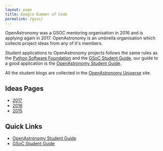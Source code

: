 ```yaml
---
layout: page
title: Google Summer of Code
permalink: /gsoc/
---
```


OpenAstronomy was a GSOC mentoring organisation in 2016 and is applying again
in 2017. OpenAstronomy is an umbrella organisation which collects project ideas
from any of it's members.

Student applications to OpenAstronomy projects follows the same
rules as the [Python Software Foundation] and the [GSoC Student Guide], our guide to a good application is the [OpenAstronomy Student Guide].

All the student blogs are collected in the [OpenAstronomy Universe] site.


## Ideas Pages

* [2017](/gsoc/gsoc2017/)
* [2016](/gsoc/gsoc2016/ideas.html)
* [2015](/gsoc/gsoc2015/ideas.html)


## Quick Links

* [OpenAstronomy Student Guide]
* [GSoC Student Guide]


[OpenAstronomy Student Guide]: /gsoc/student_guidelines.html
[Python Software Foundation]: https://wiki.python.org/moin/SummerOfCode/2016
[GSoC Student Guide]: http://en.flossmanuals.net/GSoCStudentGuide/
[OpenAstronomy Universe]: http://openastronomy.org/Universe_OA/
